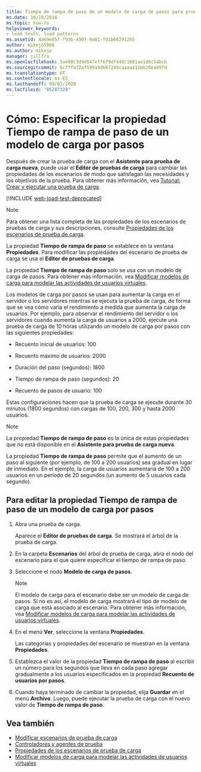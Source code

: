 ```yaml
---
title: Tiempo de rampa de paso de un modelo de carga de pasos para pruebas de carga
ms.date: 10/19/2016
ms.topic: how-to
helpviewer_keywords:
- load tests, load patterns
ms.assetid: 4a69e857-f93b-4907-9a01-fd1b66291205
author: mikejo5000
ms.author: mikejo
manager: jillfra
ms.openlocfilehash: 5ae00c3d9d647eff6f9df448c1681ae1d6c54bcb
ms.sourcegitcommit: 6cfffa72af599a9d667249caaaa411bb28ea69fd
ms.translationtype: HT
ms.contentlocale: es-ES
ms.lasthandoff: 09/02/2020
ms.locfileid: "85287329"
---
```

# <a name="how-to-specify-the-step-ramp-time-property-for-a-step-load-pattern"></a>Cómo: Especificar la propiedad Tiempo de rampa de paso de un modelo de carga por pasos

Después de crear la prueba de carga con el **Asistente para prueba de carga nueva**, puede usar el **Editor de pruebas de carga** para cambiar las propiedades de los escenarios de modo que satisfagan las necesidades y los objetivos de la prueba. Para obtener más información, vea [Tutorial: Crear y ejecutar una prueba de carga](../test/walkthrough-create-and-run-a-load-test.md).

[!INCLUDE [web-load-test-deprecated](includes/web-load-test-deprecated.md)]

> [!NOTE]
> Para obtener una lista completa de las propiedades de los escenarios de pruebas de carga y sus descripciones, consulte [Propiedades de los escenarios de prueba de carga](../test/load-test-scenario-properties.md).

La propiedad **Tiempo de rampa de paso** se establece en la ventana **Propiedades**. Para modificar las propiedades del escenario de prueba de carga se usa el **Editor de pruebas de carga**.

La propiedad **Tiempo de rampa de paso** solo se usa con un modelo de carga de pasos. Para obtener más información, vea [Modificar modelos de carga para modelar las actividades de usuarios virtuales](../test/edit-load-patterns-to-model-virtual-user-activities.md).

Los modelos de carga por pasos se usan para aumentar la carga en el servidor o los servidores mientras se ejecuta la prueba de carga, de forma que se vea cómo varía el rendimiento a medida que aumenta la carga de usuarios. Por ejemplo, para observar el rendimiento del servidor o los servidores cuando aumenta la carga de usuarios a 2000, ejecute una prueba de carga de 10 horas utilizando un modelo de carga por pasos con las siguientes propiedades:

- Recuento inicial de usuarios: 100

- Recuento máximo de usuarios: 2000

- Duración del paso (segundos): 1800

- Tiempo de rampa de paso (segundos): 20

- Recuento de pasos de usuario: 100

Estas configuraciones hacen que la prueba de carga se ejecute durante 30 minutos (1800 segundos) con cargas de 100, 200, 300 y hasta 2000 usuarios.

> [!NOTE]
> La propiedad **Tiempo de rampa de paso** es la única de estas propiedades que no está disponible en el **Asistente para prueba de carga nueva**.

La propiedad **Tiempo de rampa de paso** permite que el aumento de un paso al siguiente (por ejemplo, de 100 a 200 usuarios) sea gradual en lugar de inmediato. En el ejemplo, la carga de usuarios aumentaría de 100 a 200 usuarios en un período de 20 segundos (un aumento de 5 usuarios cada segundo).

## <a name="to-edit-the-step-ramp-time-property-for-a-step-load-pattern"></a>Para editar la propiedad Tiempo de rampa de paso de un modelo de carga por pasos

1. Abra una prueba de carga.

     Aparece el **Editor de pruebas de carga**. Se mostrará el árbol de la prueba de carga.

2. En la carpeta **Escenarios** del árbol de prueba de carga, abra el nodo del escenario para el que quiere especificar el tiempo de rampa de paso.

3. Seleccione el nodo **Modelo de carga de pasos**.

    > [!NOTE]
    > El modelo de carga para el escenario debe ser un modelo de carga de pasos. Si no es así, el modelo de carga mostrará el tipo de modelo de carga que está asociado al escenario. Para obtener más información, vea [Modificar modelos de carga para modelar las actividades de usuarios virtuales](../test/edit-load-patterns-to-model-virtual-user-activities.md).

4. En el menú **Ver**, seleccione la ventana **Propiedades**.

     Las categorías y propiedades del escenario se muestran en la ventana **Propiedades**.

5. Establezca el valor de la propiedad **Tiempo de rampa de paso** al escribir un número para los segundos que lleva en cada paso agregar gradualmente a los usuarios especificados en la propiedad **Recuento de usuarios por pasos**.

6. Cuando haya terminado de cambiar la propiedad, elija **Guardar** en el menú **Archivo**. Luego, puede ejecutar la prueba de carga con el nuevo valor de **Tiempo de rampa de paso**.

## <a name="see-also"></a>Vea también

- [Modificar escenarios de prueba de carga](../test/edit-load-test-scenarios.md)
- [Controladores y agentes de prueba](configure-test-agents-and-controllers-for-load-tests.md)
- [Propiedades de los escenarios de prueba de carga](../test/load-test-scenario-properties.md)
- [Modificar modelos de carga para modelar las actividades de usuarios virtuales](../test/edit-load-patterns-to-model-virtual-user-activities.md)
